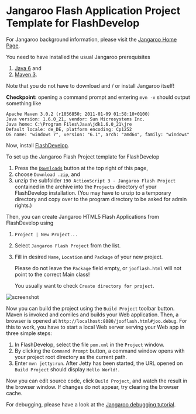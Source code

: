 Jangaroo Flash Application Project Template for FlashDevelop
============================================================

For Jangaroo background information, please visit the [Jangaroo Home Page](http://www.jangaroo.net).

You need to have installed the usual Jangaroo prerequisites

1. [Java 6](http://java.sun.com/javase/downloads/) and
2. [Maven 3](http://maven.apache.org/download.html).

Note that you do not have to download and / or install Jangaroo itself!

**Checkpoint:** opening a command prompt and entering `mvn -v` should output something like

    Apache Maven 3.0.2 (r1056850; 2011-01-09 01:58:10+0100)
    Java version: 1.6.0_21, vendor: Sun Microsystems Inc.
    Java home: C:\Program Files\Java\jdk1.6.0_21\jre
    Default locale: de_DE, platform encoding: Cp1252
    OS name: "windows 7", version: "6.1", arch: "amd64", family: "windows"

Now, install [FlashDevelop](http://www.flashdevelop.org).

To set up the Jangaroo Flash Project template for FlashDevelop

1. Press the [`Downloads`](https://github.com/fwienber/jooflash-fd-project/archives/master) button at the top right of this page,
2. choose `Download .zip`, and
3. unzip the subfolder `190 ActionScript 3 - Jangaroo Flash Project` contained in the archive into the `Projects` directory of your FlashDevelop installation. (You may have to unzip to a temporary directory and copy over to the program directory to be asked for admin rights.)

Then, you can create Jangaroo HTML5 Flash Applications from FlashDevelop using

1. `Project | New Project...`
2. Select `Jangaroo Flash Project` from the list.
3. Fill in desired `Name`, `Location` and `Package` of your new project.

   Please do not leave the `Package` field empty, or `jooflash.html` will not point to the correct Main class!

   You usually want to check `Create directory for project`.

![screenshot](https://github.com/fwienber/jooflash-fd-project/raw/master/FlashDevelop-Jangaroo-Flash-Project-Screenshot.png "Dialog for creating a Jangaroo project in FlashDevelop")

Now you can build the project using the `Build Project` toolbar button. Maven is invoked and comiles and builds your Web application. Then, a browser is opened at `http://localhost:8080/jooflash.html#joo.debug`. For this to work, you have to start a local Web server serving your Web app in three simple steps:

1. In FlashDevelop, select the file `pom.xml` in the `Project` window.
2. By clicking the `Command Prompt` button, a command window opens with your project root directory as the current path.
3. Enter `mvn jetty:run`. After Jetty has been started, the URL opened on `Build Project` should display `Hello World!`.

Now you can edit source code, click `Build Project`, and watch the result in the browser window. If changes do not appear, try clearing the browser cache.

For debugging, please have a look at the [Jangaroo debugging tutorial](http://www.jangaroo.net/tutorial/debugging).